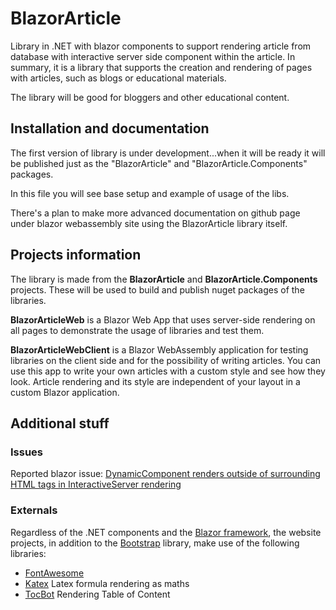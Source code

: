 <!-- https://github.com/witM/BlazorArticle -->

# BlazorArticle

Library in .NET with blazor components to support rendering article from database with interactive server side component within the article. In summary, it is a library that supports the creation and rendering of pages with articles, such as blogs or educational materials.

The library will be good for bloggers and other educational content.

## Installation and documentation

The first version of library is under development...when it will be ready it will be published just as the "BlazorArticle" and "BlazorArticle.Components" packages.

In this file you will see base setup and example of usage of the libs.

There's a plan to make more advanced documentation on github page under blazor webassembly site using the BlazorArticle library itself.

## Projects information

The library is made from the **BlazorArticle** and **BlazorArticle.Components** projects. These will be used to build and publish nuget packages of the libraries.

**BlazorArticleWeb** is a Blazor Web App that uses server-side rendering on all pages to demonstrate the usage of libraries and test them.

**BlazorArticleWebClient** is a Blazor WebAssembly application for testing libraries on the client side and for the possibility of writing articles. You can use this app to write your own articles with a custom style and see how they look. Article rendering and its style are independent of your layout in a custom Blazor application.


## Additional stuff

### Issues

Reported blazor issue: [DynamicComponent renders outside of surrounding HTML tags in InteractiveServer rendering](https://github.com/dotnet/aspnetcore/issues/61760)

### Externals

Regardless of the .NET components and the [Blazor framework](https://dotnet.microsoft.com/en-us/apps/aspnet/web-apps/blazor), the website projects, in addition to the [Bootstrap](https://getbootstrap.com) library, make use of the following libraries:
- [FontAwesome](https://fontawesome.com)
- [Katex](https://katex.org) Latex formula rendering as maths
- [TocBot](https://tscanlin.github.io/tocbot) Rendering Table of Content